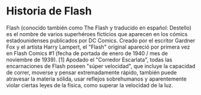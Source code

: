 # Historia de Flash


Flash (conocido también como The Flash y traducido en español: Destello) es el nombre de varios superhéroes ficticios 
que aparecen en los cómics estadounidenses publicados por DC Comics. Creado por el escritor Gardner Fox y el artista Harry Lampert, 
el "Flash" original apareció por primera vez en Flash Comics #1 (fecha de portada de enero de 1940 / mes de noviembre de 1939).
[1]​ Apodado el "Corredor Escarlata", todas las encarnaciones de Flash poseen "súper velocidad", que incluye la capacidad de correr, 
moverse y pensar extremadamente rápido, también puede atravesar la materia sólida, usar reflejos sobrehumanos y aparentemente violar 
ciertas leyes de la física, como superar la velocidad de la luz.
